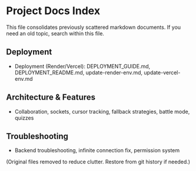 # Project Docs Index

This file consolidates previously scattered markdown documents. If you need an old topic, search within this file.

## Deployment
- Deployment (Render/Vercel): DEPLOYMENT_GUIDE.md, DEPLOYMENT_README.md, update-render-env.md, update-vercel-env.md

## Architecture & Features
- Collaboration, sockets, cursor tracking, fallback strategies, battle mode, quizzes

## Troubleshooting
- Backend troubleshooting, infinite connection fix, permission system

(Original files removed to reduce clutter. Restore from git history if needed.)
